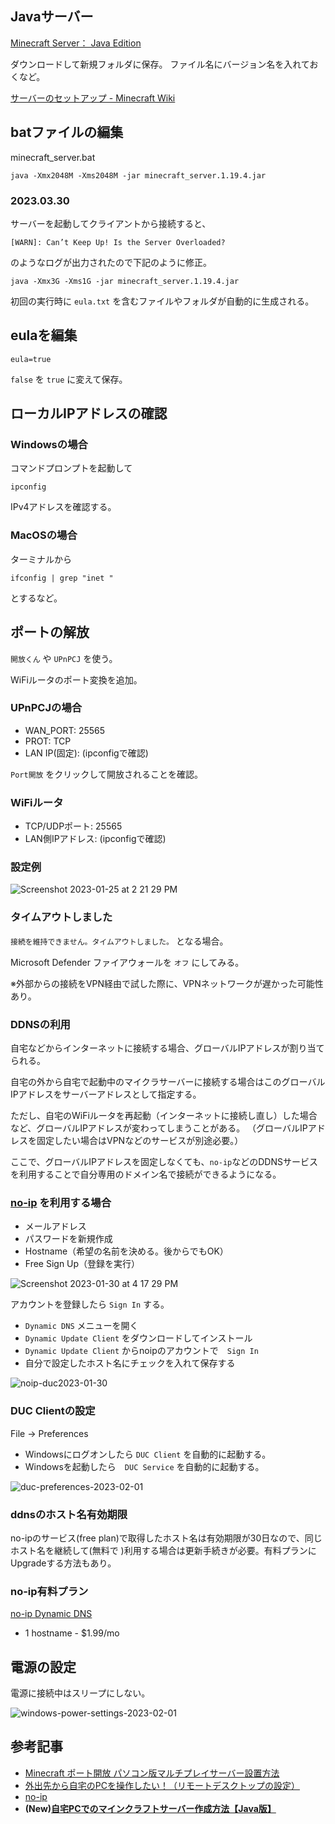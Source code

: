 ## Javaサーバー
[Minecraft Server： Java Edition](https://www.minecraft.net/ja-jp/download/server)

ダウンロードして新規フォルダに保存。
ファイル名にバージョン名を入れておくなど。

[サーバーのセットアップ - Minecraft Wiki](https://minecraft.fandom.com/ja/wiki/%E3%83%81%E3%83%A5%E3%83%BC%E3%83%88%E3%83%AA%E3%82%A2%E3%83%AB/%E3%82%B5%E3%83%BC%E3%83%90%E3%83%BC%E3%81%AE%E3%82%BB%E3%83%83%E3%83%88%E3%82%A2%E3%83%83%E3%83%97)


## batファイルの編集
minecraft_server.bat
```
java -Xmx2048M -Xms2048M -jar minecraft_server.1.19.4.jar
```
### 2023.03.30
サーバーを起動してクライアントから接続すると、
```
[WARN]: Can’t Keep Up! Is the Server Overloaded?
```
のようなログが出力されたので下記のように修正。
```
java -Xmx3G -Xms1G -jar minecraft_server.1.19.4.jar
```

初回の実行時に `eula.txt` を含むファイルやフォルダが自動的に生成される。

## eulaを編集
```
eula=true
```

`false` を `true` に変えて保存。

## ローカルIPアドレスの確認
### Windowsの場合
コマンドプロンプトを起動して
```
ipconfig
```
IPv4アドレスを確認する。

### MacOSの場合
ターミナルから
```
ifconfig | grep "inet "
```
とするなど。

## ポートの解放
`開放くん` や `UPnPCJ` を使う。

WiFiルータのポート変換を追加。

### UPnPCJの場合
- WAN_PORT: 25565
- PROT: TCP
- LAN IP(固定): (ipconfigで確認)

`Port開放` をクリックして開放されることを確認。

### WiFiルータ
- TCP/UDPポート: 25565
- LAN側IPアドレス: (ipconfigで確認)

### 設定例
![Screenshot 2023-01-25 at 2 21 29 PM](https://user-images.githubusercontent.com/948237/214731631-525b7808-fe82-4fd3-afc9-e38ae3ecd6e5.png)

### タイムアウトしました
`接続を維持できません。タイムアウトしました。` となる場合。

Microsoft Defender ファイアウォールを `オフ` にしてみる。

※外部からの接続をVPN経由で試した際に、VPNネットワークが遅かった可能性あり。

### DDNSの利用
自宅などからインターネットに接続する場合、グローバルIPアドレスが割り当てられる。　

自宅の外から自宅で起動中のマイクラサーバーに接続する場合はこのグローバルIPアドレスをサーバーアドレスとして指定する。　

ただし、自宅のWiFiルータを再起動（インターネットに接続し直し）した場合など、グローバルIPアドレスが変わってしまうことがある。
（グローバルIPアドレスを固定したい場合はVPNなどのサービスが別途必要。）  

ここで、グローバルIPアドレスを固定しなくても、`no-ip`などのDDNSサービスを利用することで自分専用のドメイン名で接続ができるようになる。

### [no-ip](https://www.noip.com/) を利用する場合
- メールアドレス
- パスワードを新規作成
- Hostname（希望の名前を決める。後からでもOK）
- Free Sign Up（登録を実行）
 
![Screenshot 2023-01-30 at 4 17 29 PM](https://user-images.githubusercontent.com/948237/215414710-ebc5da4e-daee-49c3-a6ed-4341825074db.png)

アカウントを登録したら `Sign In` する。

- `Dynamic DNS` メニューを開く
- `Dynamic Update Client` をダウンロードしてインストール
- `Dynamic Update Client` からnoipのアカウントで　`Sign In`
- 自分で設定したホスト名にチェックを入れて保存する

![noip-duc2023-01-30](https://user-images.githubusercontent.com/948237/215419879-353e54a9-1243-47fd-a859-90f44f27fbd2.png)

### DUC Clientの設定
File -> Preferences
- Windowsにログオンしたら `DUC Client` を自動的に起動する。
- Windowsを起動したら　`DUC Service` を自動的に起動する。

![duc-preferences-2023-02-01](https://user-images.githubusercontent.com/948237/215964550-7b6e9dea-edfa-4db4-a397-42697a080c9d.png)

### ddnsのホスト名有効期限
no-ipのサービス(free plan)で取得したホスト名は有効期限が30日なので、同じホスト名を継続して(無料で
)利用する場合は更新手続きが必要。有料プランにUpgradeする方法もあり。

### no-ip有料プラン
[no-ip Dynamic DNS](https://www.noip.com/remote-access)
- 1 hostname - $1.99/mo

## 電源の設定
電源に接続中はスリープにしない。

![windows-power-settings-2023-02-01](https://user-images.githubusercontent.com/948237/215963458-1c3f0c40-6d94-4bb4-80c2-04a75684e440.png)


## 参考記事
- [Minecraft ポート開放 パソコン版マルチプレイサーバー設置方法](https://www.akakagemaru.info/port/soft_minecraft.html)
- [外出先から自宅のPCを操作したい！（リモートデスクトップの設定）](https://www.blue-star.jp/i-want-to-control-my-home-pc-from-outside-with-remote-desktop/)
- [no-ip](https://www.noip.com/)
- **(New)[自宅PCでのマインクラフトサーバー作成方法【Java版】](https://hikicomoron.net/minecraft_java_server_windows)**

